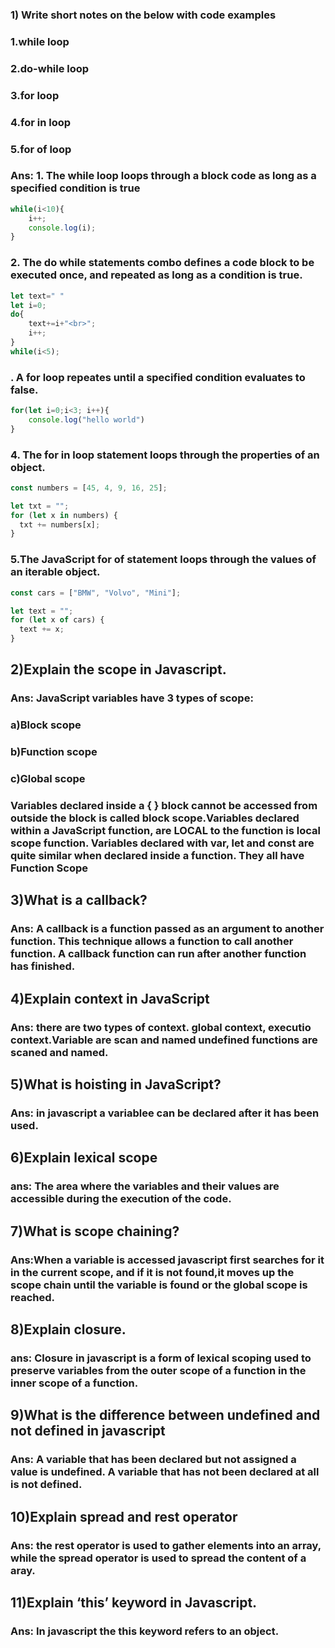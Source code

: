 ### 1) Write short notes on the below with code examples
### 1.while loop
### 2.do-while loop
### 3.for loop
### 4.for in loop
### 5.for of loop
### Ans: 1. The while loop loops through a block code as long as a specified condition is true
```js
while(i<10){
    i++;
    console.log(i);
}
```

### 2. The do while statements combo defines a code block to be executed once, and repeated as long as a condition is true.
```js
let text=" "
let i=0;
do{
    text+=i+"<br>";
    i++;
}
while(i<5);
```
### . A for loop repeates until a specified condition evaluates to false.
```js
for(let i=0;i<3; i++){
    console.log("hello world")
}
```
### 4. The for in loop statement loops through the properties of an object.
```js
const numbers = [45, 4, 9, 16, 25];

let txt = "";
for (let x in numbers) {
  txt += numbers[x];
}
```
### 5.The JavaScript for of statement loops through the values of an iterable object.
```js
const cars = ["BMW", "Volvo", "Mini"];

let text = "";
for (let x of cars) {
  text += x;
}
```
 
## 2)Explain the scope in Javascript.
### Ans: JavaScript variables have 3 types of scope:
### a)Block scope
### b)Function scope
### c)Global scope
### Variables declared inside a { } block cannot be accessed from outside the block is called block scope.Variables declared within a JavaScript function, are LOCAL to the function is local scope function. Variables declared with var, let and const are quite similar when declared inside a function. They all have Function Scope
## 3)What is a callback?
### Ans: A callback is a function passed as an argument to another function. This technique allows a function to call another function. A callback function can run after another function has finished.
## 4)Explain context in JavaScript
### Ans: there are two types of context. global context, executio context.Variable are scan and named undefined functions are scaned and named.
## 5)What is hoisting in JavaScript?
### Ans: in javascript a variablee can be declared after it has been used.
## 6)Explain lexical scope
### ans: The area where the variables and their values are accessible during the execution of the code.
## 7)What is scope chaining?
### Ans:When a variable is accessed javascript first searches for it in the current scope, and if it is not found,it moves up the scope chain until the variable is found or the global scope is reached.
## 8)Explain closure.
### ans: Closure in javascript is a form of lexical scoping used to preserve variables from the outer scope of a function in the inner scope of a function.
## 9)What is the difference between undefined and not defined in javascript
### Ans: A variable that has been declared but not assigned a value is undefined. A variable that has not been declared at all is not defined.
## 10)Explain spread and rest operator
### Ans: the rest operator is used to gather elements into an array, while the spread operator is used to spread the content of a aray.
## 11)Explain ‘this’ keyword in Javascript.
### Ans: In javascript the this keyword refers to an object.